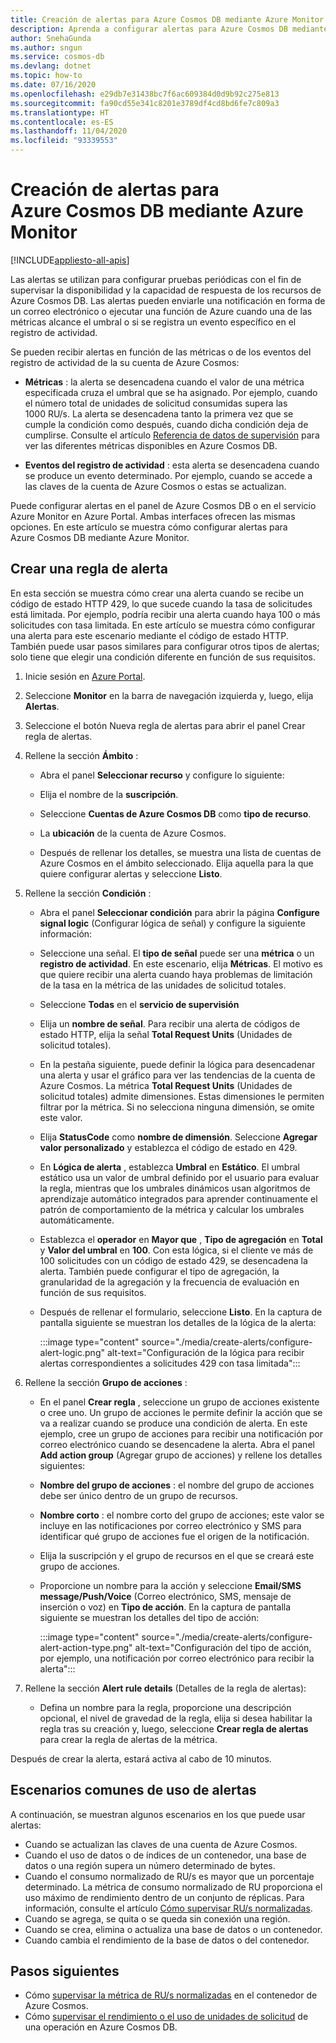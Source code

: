 ```yaml
---
title: Creación de alertas para Azure Cosmos DB mediante Azure Monitor
description: Aprenda a configurar alertas para Azure Cosmos DB mediante Azure Monitor.
author: SnehaGunda
ms.author: sngun
ms.service: cosmos-db
ms.devlang: dotnet
ms.topic: how-to
ms.date: 07/16/2020
ms.openlocfilehash: e29db7e31438bc7f6ac609384d0d9b92c275e813
ms.sourcegitcommit: fa90cd55e341c8201e3789df4cd8bd6fe7c809a3
ms.translationtype: HT
ms.contentlocale: es-ES
ms.lasthandoff: 11/04/2020
ms.locfileid: "93339553"
---
```

# <a name="create-alerts-for-azure-cosmos-db-using-azure-monitor"></a>Creación de alertas para Azure Cosmos DB mediante Azure Monitor
[!INCLUDE[appliesto-all-apis](includes/appliesto-all-apis.md)]

Las alertas se utilizan para configurar pruebas periódicas con el fin de supervisar la disponibilidad y la capacidad de respuesta de los recursos de Azure Cosmos DB. Las alertas pueden enviarle una notificación en forma de un correo electrónico o ejecutar una función de Azure cuando una de las métricas alcance el umbral o si se registra un evento específico en el registro de actividad.

Se pueden recibir alertas en función de las métricas o de los eventos del registro de actividad de la su cuenta de Azure Cosmos:

* **Métricas** : la alerta se desencadena cuando el valor de una métrica especificada cruza el umbral que se ha asignado. Por ejemplo, cuando el número total de unidades de solicitud consumidas supera las 1000 RU/s. La alerta se desencadena tanto la primera vez que se cumple la condición como después, cuando dicha condición deja de cumplirse. Consulte el artículo [Referencia de datos de supervisión](monitor-cosmos-db-reference.md#metrics) para ver las diferentes métricas disponibles en Azure Cosmos DB.

* **Eventos del registro de actividad** : esta alerta se desencadena cuando se produce un evento determinado. Por ejemplo, cuando se accede a las claves de la cuenta de Azure Cosmos o estas se actualizan.

Puede configurar alertas en el panel de Azure Cosmos DB o en el servicio Azure Monitor en Azure Portal. Ambas interfaces ofrecen las mismas opciones. En este artículo se muestra cómo configurar alertas para Azure Cosmos DB mediante Azure Monitor.

## <a name="create-an-alert-rule"></a>Crear una regla de alerta

En esta sección se muestra cómo crear una alerta cuando se recibe un código de estado HTTP 429, lo que sucede cuando la tasa de solicitudes está limitada. Por ejemplo, podría recibir una alerta cuando haya 100 o más solicitudes con tasa limitada. En este artículo se muestra cómo configurar una alerta para este escenario mediante el código de estado HTTP. También puede usar pasos similares para configurar otros tipos de alertas; solo tiene que elegir una condición diferente en función de sus requisitos.

1. Inicie sesión en [Azure Portal](https://portal.azure.com/).

1. Seleccione **Monitor** en la barra de navegación izquierda y, luego, elija **Alertas**.

1. Seleccione el botón Nueva regla de alertas para abrir el panel Crear regla de alertas.  

1. Rellene la sección **Ámbito** :

   * Abra el panel **Seleccionar recurso** y configure lo siguiente:

   * Elija el nombre de la **suscripción**.

   * Seleccione **Cuentas de Azure Cosmos DB** como **tipo de recurso**.

   * La **ubicación** de la cuenta de Azure Cosmos.

   * Después de rellenar los detalles, se muestra una lista de cuentas de Azure Cosmos en el ámbito seleccionado. Elija aquella para la que quiere configurar alertas y seleccione **Listo**.

1. Rellene la sección **Condición** :

   * Abra el panel **Seleccionar condición** para abrir la página **Configure signal logic** (Configurar lógica de señal) y configure la siguiente información:

   * Seleccione una señal. El **tipo de señal** puede ser una **métrica** o un **registro de actividad**. En este escenario, elija **Métricas**. El motivo es que quiere recibir una alerta cuando haya problemas de limitación de la tasa en la métrica de las unidades de solicitud totales.

   * Seleccione **Todas** en el **servicio de supervisión**

   * Elija un **nombre de señal**. Para recibir una alerta de códigos de estado HTTP, elija la señal **Total Request Units** (Unidades de solicitud totales).

   * En la pestaña siguiente, puede definir la lógica para desencadenar una alerta y usar el gráfico para ver las tendencias de la cuenta de Azure Cosmos. La métrica **Total Request Units** (Unidades de solicitud totales) admite dimensiones. Estas dimensiones le permiten filtrar por la métrica. Si no selecciona ninguna dimensión, se omite este valor.

   * Elija **StatusCode** como **nombre de dimensión**. Seleccione **Agregar valor personalizado** y establezca el código de estado en 429.

   * En **Lógica de alerta** , establezca **Umbral** en **Estático**. El umbral estático usa un valor de umbral definido por el usuario para evaluar la regla, mientras que los umbrales dinámicos usan algoritmos de aprendizaje automático integrados para aprender continuamente el patrón de comportamiento de la métrica y calcular los umbrales automáticamente.

   * Establezca el **operador** en **Mayor que** , **Tipo de agregación** en **Total** y **Valor del umbral** en **100**. Con esta lógica, si el cliente ve más de 100 solicitudes con un código de estado 429, se desencadena la alerta. También puede configurar el tipo de agregación, la granularidad de la agregación y la frecuencia de evaluación en función de sus requisitos.

   * Después de rellenar el formulario, seleccione **Listo**. En la captura de pantalla siguiente se muestran los detalles de la lógica de la alerta:

     :::image type="content" source="./media/create-alerts/configure-alert-logic.png" alt-text="Configuración de la lógica para recibir alertas correspondientes a solicitudes 429 con tasa limitada":::

1. Rellene la sección **Grupo de acciones** :

   * En el panel **Crear regla** , seleccione un grupo de acciones existente o cree uno. Un grupo de acciones le permite definir la acción que se va a realizar cuando se produce una condición de alerta. En este ejemplo, cree un grupo de acciones para recibir una notificación por correo electrónico cuando se desencadene la alerta. Abra el panel **Add action group** (Agregar grupo de acciones) y rellene los detalles siguientes:

   * **Nombre del grupo de acciones** : el nombre del grupo de acciones debe ser único dentro de un grupo de recursos.

   * **Nombre corto** : el nombre corto del grupo de acciones; este valor se incluye en las notificaciones por correo electrónico y SMS para identificar qué grupo de acciones fue el origen de la notificación.

   * Elija la suscripción y el grupo de recursos en el que se creará este grupo de acciones.  

   * Proporcione un nombre para la acción y seleccione **Email/SMS message/Push/Voice** (Correo electrónico, SMS, mensaje de inserción o voz) en **Tipo de acción**. En la captura de pantalla siguiente se muestran los detalles del tipo de acción:

     :::image type="content" source="./media/create-alerts/configure-alert-action-type.png" alt-text="Configuración del tipo de acción, por ejemplo, una notificación por correo electrónico para recibir la alerta":::

1. Rellene la sección **Alert rule details** (Detalles de la regla de alertas):

   * Defina un nombre para la regla, proporcione una descripción opcional, el nivel de gravedad de la regla, elija si desea habilitar la regla tras su creación y, luego, seleccione **Crear regla de alertas** para crear la regla de alertas de la métrica.

Después de crear la alerta, estará activa al cabo de 10 minutos.

## <a name="common-alerting-scenarios"></a>Escenarios comunes de uso de alertas

A continuación, se muestran algunos escenarios en los que puede usar alertas:

* Cuando se actualizan las claves de una cuenta de Azure Cosmos.
* Cuando el uso de datos o de índices de un contenedor, una base de datos o una región supera un número determinado de bytes.
* Cuando el consumo normalizado de RU/s es mayor que un porcentaje determinado. La métrica de consumo normalizado de RU proporciona el uso máximo de rendimiento dentro de un conjunto de réplicas. Para información, consulte el artículo [Cómo supervisar RU/s normalizadas](monitor-normalized-request-units.md).  
* Cuando se agrega, se quita o se queda sin conexión una región.
* Cuando se crea, elimina o actualiza una base de datos o un contenedor.
* Cuando cambia el rendimiento de la base de datos o del contenedor.

## <a name="next-steps"></a>Pasos siguientes

* Cómo [supervisar la métrica de RU/s normalizadas](monitor-normalized-request-units.md) en el contenedor de Azure Cosmos.
* Cómo [supervisar el rendimiento o el uso de unidades de solicitud](monitor-request-unit-usage.md) de una operación en Azure Cosmos DB.
